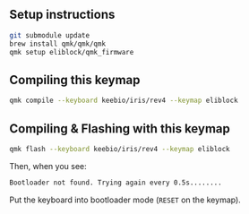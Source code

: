 ## Setup instructions

```sh
git submodule update
brew install qmk/qmk/qmk
qmk setup eliblock/qmk_firmware
```

## Compiling this keymap

```sh
qmk compile --keyboard keebio/iris/rev4 --keymap eliblock
```

## Compiling & Flashing with this keymap

```sh
qmk flash --keyboard keebio/iris/rev4 --keymap eliblock
```

Then, when you see:
```txt
Bootloader not found. Trying again every 0.5s........
```

Put the keyboard into bootloader mode (`RESET` on the keymap).
